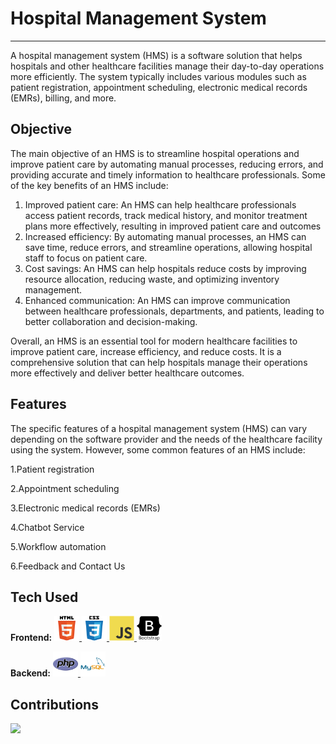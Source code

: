 # Hospital Management System

---

A hospital management system (HMS) is a software solution that helps hospitals and other healthcare facilities manage their day-to-day operations more efficiently. The system typically includes various modules such as patient registration, appointment scheduling, electronic medical records (EMRs), billing, and more.

## Objective

The main objective of an HMS is to streamline hospital operations and improve patient care by automating manual processes, reducing errors, and providing accurate and timely information to healthcare professionals. Some of the key benefits of an HMS include:

1. Improved patient care: An HMS can help healthcare professionals access patient records, track medical history, and monitor treatment plans more effectively, resulting in improved patient care and outcomes
2. Increased efficiency: By automating manual processes, an HMS can save time, reduce errors, and streamline operations, allowing hospital staff to focus on patient care.
3. Cost savings: An HMS can help hospitals reduce costs by improving resource allocation, reducing waste, and optimizing inventory management.
4. Enhanced communication: An HMS can improve communication between healthcare professionals, departments, and patients, leading to better collaboration and decision-making.

Overall, an HMS is an essential tool for modern healthcare facilities to improve patient care, increase efficiency, and reduce costs. It is a comprehensive solution that can help hospitals manage their operations more effectively and deliver better healthcare outcomes.

## Features

The specific features of a hospital management system (HMS) can vary depending on the software provider and the needs of the healthcare facility using the system. However, some common features of an HMS include:

1.Patient registration

2.Appointment scheduling

3.Electronic medical records (EMRs)

4.Chatbot Service

5.Workflow automation

6.Feedback and Contact Us

## Tech Used

**Frontend:** <a href="https://www.w3.org/html/" target="_blank" rel="noreferrer"> <img src="https://raw.githubusercontent.com/devicons/devicon/master/icons/html5/html5-original-wordmark.svg" alt="html5" width="40" height="40"/> <a href="https://www.w3schools.com/css/" target="_blank" rel="noreferrer"> <img src="https://raw.githubusercontent.com/devicons/devicon/master/icons/css3/css3-original-wordmark.svg" alt="css3" width="40" height="40"/> </a> <a href="https://developer.mozilla.org/en-US/docs/Web/JavaScript" target="_blank" rel="noreferrer"> <img src="https://raw.githubusercontent.com/devicons/devicon/master/icons/javascript/javascript-original.svg" alt="javascript" width="40" height="40"/> </a> <a href="https://getbootstrap.com" target="_blank" rel="noreferrer"> <img src="https://raw.githubusercontent.com/devicons/devicon/master/icons/bootstrap/bootstrap-plain-wordmark.svg" alt="bootstrap" width="40" height="40"/> </a>  

 **Backend:** <a href="https://www.php.net" target="_blank" rel="noreferrer"> <img src="https://raw.githubusercontent.com/devicons/devicon/master/icons/php/php-original.svg" alt="php" width="40" height="40"/> </a> <a href="https://www.mysql.com/" target="_blank" rel="noreferrer"> <img src="https://raw.githubusercontent.com/devicons/devicon/master/icons/mysql/mysql-original-wordmark.svg" alt="mysql" width="40" height="40"/> </a> 



## Contributions

<a href="https://github.com/vinit1234singh/hospital-management-system/graphs/contributors">
  <img src="https://contrib.rocks/image?repo=vinit1234singh/hospital-management-system" />
</a>






